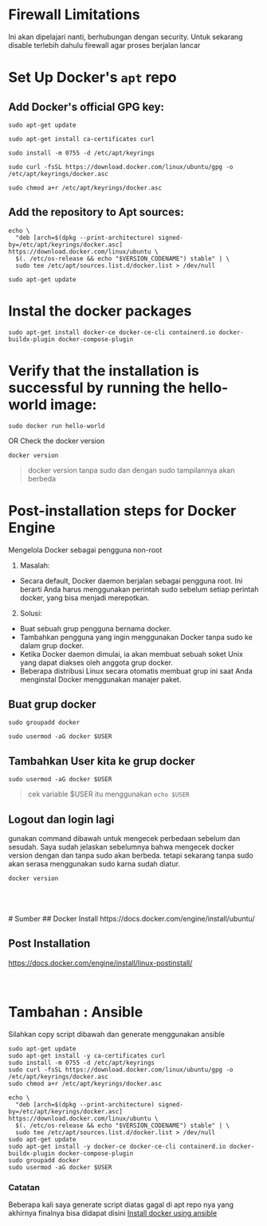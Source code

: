 # Firewall Limitations

Ini akan dipelajari nanti, berhubungan dengan security. Untuk sekarang disable terlebih dahulu firewall agar proses berjalan lancar

# Set Up Docker's `apt` repo

## Add Docker's official GPG key:
```
sudo apt-get update
```
```
sudo apt-get install ca-certificates curl
```
```
sudo install -m 0755 -d /etc/apt/keyrings
```
```
sudo curl -fsSL https://download.docker.com/linux/ubuntu/gpg -o /etc/apt/keyrings/docker.asc
```
```
sudo chmod a+r /etc/apt/keyrings/docker.asc
```
## Add the repository to Apt sources:
```
echo \
  "deb [arch=$(dpkg --print-architecture) signed-by=/etc/apt/keyrings/docker.asc] https://download.docker.com/linux/ubuntu \
  $(. /etc/os-release && echo "$VERSION_CODENAME") stable" | \
  sudo tee /etc/apt/sources.list.d/docker.list > /dev/null
```
```
sudo apt-get update
```

# Instal the docker packages

```
sudo apt-get install docker-ce docker-ce-cli containerd.io docker-buildx-plugin docker-compose-plugin
```

# Verify that the installation is successful by running the hello-world image:
```
sudo docker run hello-world
```
OR
Check the docker version
```
docker version
```
> docker version tanpa sudo dan dengan sudo tampilannya akan berbeda
# Post-installation steps for Docker Engine

Mengelola Docker sebagai pengguna non-root

1. Masalah: 
- Secara default, Docker daemon berjalan sebagai pengguna root. Ini berarti Anda harus menggunakan perintah sudo sebelum setiap perintah docker, yang bisa menjadi merepotkan.
2. Solusi:
- Buat sebuah grup pengguna bernama docker.
- Tambahkan pengguna yang ingin menggunakan Docker tanpa sudo ke dalam grup docker.
- Ketika Docker daemon dimulai, ia akan membuat sebuah soket Unix yang dapat diakses oleh anggota grup docker.
- Beberapa distribusi Linux secara otomatis membuat grup ini saat Anda menginstal Docker menggunakan manajer paket.

## Buat grup docker
```
sudo groupadd docker
```

```
sudo usermod -aG docker $USER
```

## Tambahkan User kita ke grup docker
```
sudo usermod -aG docker $USER
```
> cek variable $USER itu menggunakan `echo $USER`

## Logout dan login lagi

gunakan command dibawah untuk mengecek perbedaan sebelum dan sesudah. Saya sudah jelaskan sebelumnya bahwa mengecek docker version dengan dan tanpa sudo akan berbeda. tetapi sekarang tanpa sudo akan serasa menggunakan sudo karna sudah diatur.
```
docker version
```
<br>
<br>
<br>
# Sumber 
## Docker Install
https://docs.docker.com/engine/install/ubuntu/

## Post Installation
https://docs.docker.com/engine/install/linux-postinstall/
<br>
<br>
<br>
# Tambahan : Ansible

Silahkan copy script dibawah dan generate menggunakan ansible

```
sudo apt-get update
sudo apt-get install -y ca-certificates curl
sudo install -m 0755 -d /etc/apt/keyrings
sudo curl -fsSL https://download.docker.com/linux/ubuntu/gpg -o /etc/apt/keyrings/docker.asc
sudo chmod a+r /etc/apt/keyrings/docker.asc

echo \
  "deb [arch=$(dpkg --print-architecture) signed-by=/etc/apt/keyrings/docker.asc] https://download.docker.com/linux/ubuntu \
  $(. /etc/os-release && echo "$VERSION_CODENAME") stable" | \
  sudo tee /etc/apt/sources.list.d/docker.list > /dev/null
sudo apt-get update
sudo apt-get install -y docker-ce docker-ce-cli containerd.io docker-buildx-plugin docker-compose-plugin
sudo groupadd docker
sudo usermod -aG docker $USER
```

### Catatan

Beberapa kali saya generate script diatas gagal di apt repo nya yang akhirnya finalnya bisa didapat disini
[Install docker using ansible](https://github.com/DitoIhkam/devops-basic/blob/main/docker/installation/source/docker_install_ansible.yml)
